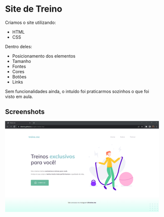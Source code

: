 
# Site de Treino

Criamos o site utilizando:

- HTML
- CSS

Dentro deles:

- Posicionamento dos elementos
- Tamanho
- Fontes
- Cores
- Botões
- Links

Sem funcionalidades ainda, o intuído foi praticarmos sozinhos o que foi visto em aula.

## Screenshots

![App Screenshot](./images/screenshot.png)

